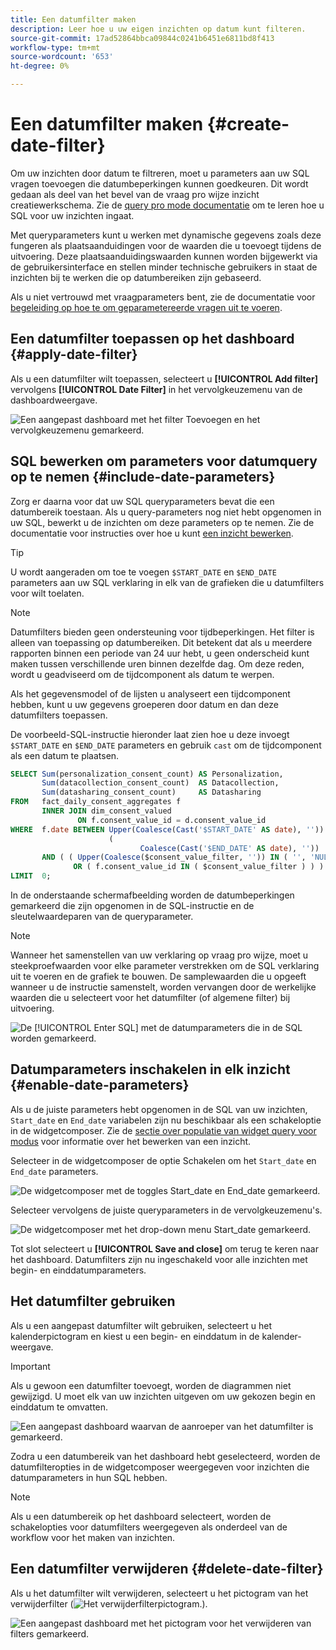 ```yaml
---
title: Een datumfilter maken
description: Leer hoe u uw eigen inzichten op datum kunt filteren.
source-git-commit: 17ad52864bbca09844c0241b6451e6811bd8f413
workflow-type: tm+mt
source-wordcount: '653'
ht-degree: 0%

---
```


# Een datumfilter maken {#create-date-filter}

Om uw inzichten door datum te filtreren, moet u parameters aan uw SQL vragen toevoegen die datumbeperkingen kunnen goedkeuren. Dit wordt gedaan als deel van het bevel van de vraag pro wijze inzicht creatiewerkschema. Zie de [query pro mode documentatie](#query-pro-mode) om te leren hoe u SQL voor uw inzichten ingaat.

Met queryparameters kunt u werken met dynamische gegevens zoals deze fungeren als plaatsaanduidingen voor de waarden die u toevoegt tijdens de uitvoering. Deze plaatsaanduidingswaarden kunnen worden bijgewerkt via de gebruikersinterface en stellen minder technische gebruikers in staat de inzichten bij te werken die op datumbereiken zijn gebaseerd.

Als u niet vertrouwd met vraagparameters bent, zie de documentatie voor [begeleiding op hoe te om geparametereerde vragen uit te voeren](../../../../query-service/ui/parameterized-queries.md).

## Een datumfilter toepassen op het dashboard {#apply-date-filter}

Als u een datumfilter wilt toepassen, selecteert u **[!UICONTROL Add filter]** vervolgens **[!UICONTROL Date Filter]** in het vervolgkeuzemenu van de dashboardweergave.

![Een aangepast dashboard met het filter Toevoegen en het vervolgkeuzemenu gemarkeerd.](../../../images/customizable-insights/add-filter.png)

## SQL bewerken om parameters voor datumquery op te nemen {#include-date-parameters}

Zorg er daarna voor dat uw SQL queryparameters bevat die een datumbereik toestaan. Als u query-parameters nog niet hebt opgenomen in uw SQL, bewerkt u de inzichten om deze parameters op te nemen. Zie de documentatie voor instructies over hoe u kunt [een inzicht bewerken](../query-pro-mode.md#edit).

>[!TIP]
>
>U wordt aangeraden om toe te voegen `$START_DATE` en `$END_DATE` parameters aan uw SQL verklaring in elk van de grafieken die u datumfilters voor wilt toelaten.

>[!NOTE]
>
>Datumfilters bieden geen ondersteuning voor tijdbeperkingen. Het filter is alleen van toepassing op datumbereiken. Dit betekent dat als u meerdere rapporten binnen een periode van 24 uur hebt, u geen onderscheid kunt maken tussen verschillende uren binnen dezelfde dag. Om deze reden, wordt u geadviseerd om de tijdcomponent als datum te werpen.

Als het gegevensmodel of de lijsten u analyseert een tijdcomponent hebben, kunt u uw gegevens groeperen door datum en dan deze datumfilters toepassen.

De voorbeeld-SQL-instructie hieronder laat zien hoe u deze invoegt `$START_DATE` en `$END_DATE` parameters en gebruik `cast` om de tijdcomponent als een datum te plaatsen.

```sql
SELECT Sum(personalization_consent_count) AS Personalization,
       Sum(datacollection_consent_count)  AS Datacollection,
       Sum(datasharing_consent_count)     AS Datasharing
FROM   fact_daily_consent_aggregates f
       INNER JOIN dim_consent_valued
               ON f.consent_value_id = d.consent_value_id
WHERE  f.date BETWEEN Upper(Coalesce(Cast('$START_DATE' AS date), '')) AND Upper
                      (
                             Coalesce(Cast('$END_DATE' AS date), ''))
       AND ( ( Upper(Coalesce($consent_value_filter, '')) IN ( '', 'NULL' ) )
              OR ( f.consent_value_id IN ( $consent_value_filter ) ) )
LIMIT  0; 
```

In de onderstaande schermafbeelding worden de datumbeperkingen gemarkeerd die zijn opgenomen in de SQL-instructie en de sleutelwaardeparen van de queryparameter.

>[!NOTE]
>
>Wanneer het samenstellen van uw verklaring op vraag pro wijze, moet u steekproefwaarden voor elke parameter verstrekken om de SQL verklaring uit te voeren en de grafiek te bouwen. De samplewaarden die u opgeeft wanneer u de instructie samenstelt, worden vervangen door de werkelijke waarden die u selecteert voor het datumfilter (of algemene filter) bij uitvoering.

![De [!UICONTROL Enter SQL] met de datumparameters die in de SQL worden gemarkeerd.](../../../images/customizable-insights/sql-date-parameters.png)

## Datumparameters inschakelen in elk inzicht {#enable-date-parameters}

Als u de juiste parameters hebt opgenomen in de SQL van uw inzichten, `Start_date` en `End_date` variabelen zijn nu beschikbaar als een schakeloptie in de widgetcomposer. Zie de [sectie over populatie van widget query voor modus](#populate-widget) voor informatie over het bewerken van een inzicht.

Selecteer in de widgetcomposer de optie Schakelen om het `Start_date` en `End_date` parameters.

![De widgetcomposer met de toggles Start_date en End_date gemarkeerd.](../../../images/customizable-insights/widget-composer-date-filter-toggles.png)

Selecteer vervolgens de juiste queryparameters in de vervolgkeuzemenu&#39;s.

![De widgetcomposer met het drop-down menu Start_date gemarkeerd.](../../../images/customizable-insights/widget-composer-date-filter-dropdown.png)

Tot slot selecteert u **[!UICONTROL Save and close]** om terug te keren naar het dashboard. Datumfilters zijn nu ingeschakeld voor alle inzichten met begin- en einddatumparameters.

## Het datumfilter gebruiken

Als u een aangepast datumfilter wilt gebruiken, selecteert u het kalenderpictogram en kiest u een begin- en einddatum in de kalender-weergave.

>[!IMPORTANT]
>
>Als u gewoon een datumfilter toevoegt, worden de diagrammen niet gewijzigd. U moet elk van uw inzichten uitgeven om uw gekozen begin en einddatum te omvatten.

![Een aangepast dashboard waarvan de aanroeper van het datumfilter is gemarkeerd.](../../../images/customizable-insights/date-filter.png)

Zodra u een datumbereik van het dashboard hebt geselecteerd, worden de datumfilteropties in de widgetcomposer weergegeven voor inzichten die datumparameters in hun SQL hebben.

>[!NOTE]
>
>Als u een datumbereik op het dashboard selecteert, worden de schakelopties voor datumfilters weergegeven als onderdeel van de workflow voor het maken van inzichten.

## Een datumfilter verwijderen {#delete-date-filter}

Als u het datumfilter wilt verwijderen, selecteert u het pictogram van het verwijderfilter (![Het verwijderfilterpictogram.](../../../images/customizable-insights/delete-filter-icon.png)).

![Een aangepast dashboard met het pictogram voor het verwijderen van filters gemarkeerd.](../../../images/customizable-insights/delete-date-filter.png)
